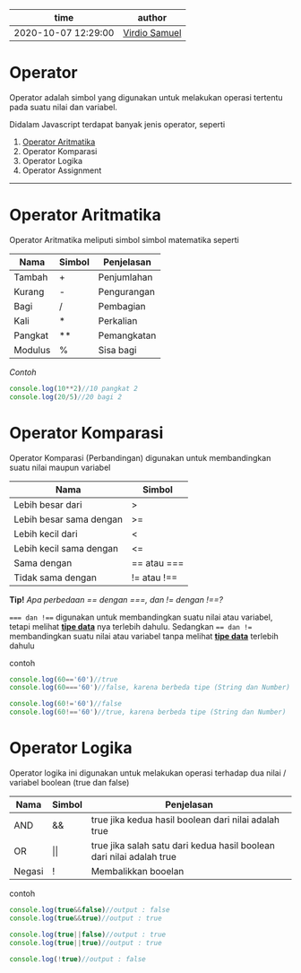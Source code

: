 | time                | author                                        |
| ------------------- | ----------------------------------------------|
| 2020-10-07 12:29:00 | [Virdio Samuel](https://github.com/diosamuel) |

# Operator

Operator adalah simbol yang digunakan untuk melakukan operasi tertentu pada suatu nilai dan variabel.

Didalam Javascript terdapat banyak jenis operator, seperti

1. [Operator Aritmatika](#Operator-Aritmatika)
2. Operator Komparasi
3. Operator Logika
4. Operator Assignment

---

# Operator Aritmatika

Operator Aritmatika meliputi simbol simbol matematika seperti

| Nama | Simbol |Penjelasan  |
|----------|--------|------------|
|Tambah    |	+	| Penjumlahan|
|Kurang    |	-	| Pengurangan|
|Bagi	   |	/	| Pembagian  |
|Kali	   |	*	| Perkalian	 |
|Pangkat   |	**	| Pemangkatan|
|Modulus   |	%	| Sisa bagi  |

*Contoh*
```javascript
console.log(10**2)//10 pangkat 2
console.log(20/5)//20 bagi 2
````

# Operator Komparasi

Operator Komparasi (Perbandingan) digunakan untuk membandingkan suatu nilai maupun variabel

| Nama   			 		 | Simbol 		  |
|----------------------------|----------------|
| Lebih besar dari	 		 |	>     		  |
| Lebih besar sama dengan	 |	>=     		  |
| Lebih kecil dari	 		 | <	  		  |
| Lebih kecil sama dengan	 | <=	  		  |
| Sama dengan	     		 | == atau ===	  |
| Tidak sama dengan  		 | != atau !==    |

**Tip!**
*Apa perbedaan == dengan ===, dan != dengan !==?*

```=== dan !==``` digunakan untuk membandingkan suatu nilai atau variabel, tetapi melihat **[tipe data](./06-tipe-data.md)** nya terlebih dahulu.
Sedangkan ```== dan !=``` membandingkan suatu nilai atau variabel tanpa melihat **[tipe data](./06-tipe-data.md)** terlebih dahulu

contoh

```javascript
console.log(60=='60')//true
console.log(60==='60')//false, karena berbeda tipe (String dan Number)

console.log(60!='60')//false
console.log(60!=='60')//true, karena berbeda tipe (String dan Number)
```

# Operator Logika

Operator logika ini digunakan untuk melakukan operasi terhadap dua nilai / variabel boolean (true dan false)


| Nama   | Simbol | Penjelasan |
|--------|--------|------------|
| AND    | &&     | true jika kedua hasil boolean dari nilai adalah true
| OR     |&#124;&#124;| true jika salah satu dari kedua hasil boolean dari nilai adalah true |
| Negasi | !      | Membalikkan booelan |

contoh

```javascript
console.log(true&&false)//output : false
console.log(true&&true)//output : true

console.log(true||false)//output : true
console.log(true||true)//output : true

console.log(!true)//output : false
```